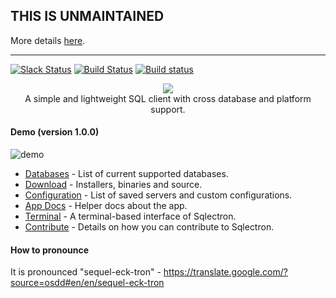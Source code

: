 ## THIS IS UNMAINTAINED

More details [here](https://github.com/sqlectron/sqlectron-gui/issues/433).

---

[![Slack Status](https://sqlectron.herokuapp.com/badge.svg)](https://sqlectron.herokuapp.com)
[![Build Status](https://travis-ci.org/sqlectron/sqlectron-gui.svg?branch=master)](https://travis-ci.org/sqlectron/sqlectron-gui)
[![Build status](https://ci.appveyor.com/api/projects/status/ajxvrvwqyrc8yr23/branch/master?svg=true)](https://ci.appveyor.com/project/maxcnunes/sqlectron-gui/branch/master)

<p align="center">
  <img src="https://sqlectron.github.io/logos/logo-512.png">
  <br />
  A simple and lightweight SQL client with cross database and platform support.
</p>

#### Demo (version 1.0.0)
![demo](https://sqlectron.github.io/demos/sqlectron-demo-gui-v1.0.0-small.gif)

* [Databases](https://github.com/sqlectron/sqlectron-core#current-supported-databases) - List of current supported databases.
* [Download](https://github.com/sqlectron/sqlectron-gui/releases) - Installers, binaries and source.
* [Configuration](docs/app/configuration-file.md) - List of saved servers and custom configurations.
* [App Docs](docs/app) - Helper docs about the app.
* [Terminal](https://github.com/sqlectron/sqlectron-term) - A terminal-based interface of Sqlectron.
* [Contribute](CONTRIBUTING.md) - Details on how you can contribute to Sqlectron.

#### How to pronounce

It is pronounced "sequel-eck-tron" - https://translate.google.com/?source=osdd#en/en/sequel-eck-tron
